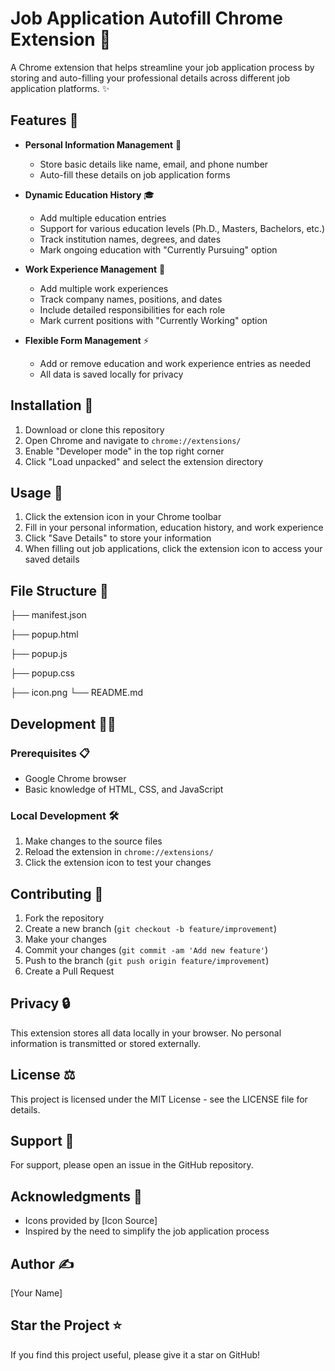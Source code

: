 # Job Application Autofill Chrome Extension 🚀

A Chrome extension that helps streamline your job application process by storing and auto-filling your professional details across different job application platforms. ✨

## Features 🌟

- **Personal Information Management** 👤
  - Store basic details like name, email, and phone number
  - Auto-fill these details on job application forms

- **Dynamic Education History** 🎓
  - Add multiple education entries
  - Support for various education levels (Ph.D., Masters, Bachelors, etc.)
  - Track institution names, degrees, and dates
  - Mark ongoing education with "Currently Pursuing" option

- **Work Experience Management** 💼
  - Add multiple work experiences
  - Track company names, positions, and dates
  - Include detailed responsibilities for each role
  - Mark current positions with "Currently Working" option

- **Flexible Form Management** ⚡
  - Add or remove education and work experience entries as needed
  - All data is saved locally for privacy

## Installation 🔧

1. Download or clone this repository
2. Open Chrome and navigate to `chrome://extensions/`
3. Enable "Developer mode" in the top right corner
4. Click "Load unpacked" and select the extension directory

## Usage 📝

1. Click the extension icon in your Chrome toolbar
2. Fill in your personal information, education history, and work experience
3. Click "Save Details" to store your information
4. When filling out job applications, click the extension icon to access your saved details

## File Structure 📁


├── manifest.json

├── popup.html

├── popup.js

├── popup.css

├── icon.png
└── README.md


## Development 👨‍💻

### Prerequisites 📋
- Google Chrome browser
- Basic knowledge of HTML, CSS, and JavaScript

### Local Development 🛠️
1. Make changes to the source files
2. Reload the extension in `chrome://extensions/`
3. Click the extension icon to test your changes

## Contributing 🤝

1. Fork the repository
2. Create a new branch (`git checkout -b feature/improvement`)
3. Make your changes
4. Commit your changes (`git commit -am 'Add new feature'`)
5. Push to the branch (`git push origin feature/improvement`)
6. Create a Pull Request

## Privacy 🔒

This extension stores all data locally in your browser. No personal information is transmitted or stored externally.

## License ⚖️

This project is licensed under the MIT License - see the LICENSE file for details.

## Support 💪

For support, please open an issue in the GitHub repository.

## Acknowledgments 🙏

- Icons provided by [Icon Source]
- Inspired by the need to simplify the job application process

## Author ✍️

[Your Name]

## Star the Project ⭐

If you find this project useful, please give it a star on GitHub!
